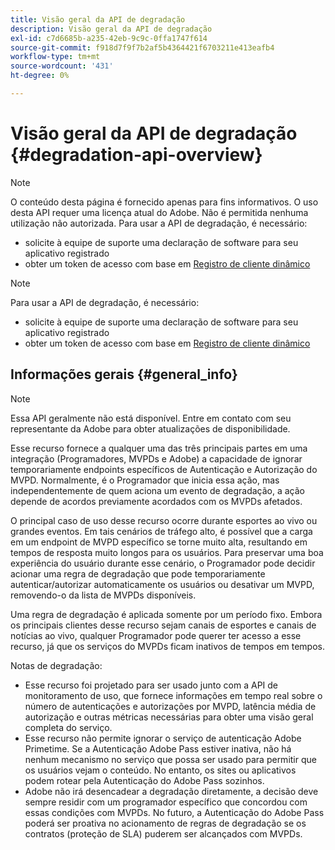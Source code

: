 ```yaml
---
title: Visão geral da API de degradação
description: Visão geral da API de degradação
exl-id: c7d6685b-a235-42eb-9c9c-0ffa1747f614
source-git-commit: f918d7f9f7b2af5b4364421f6703211e413eafb4
workflow-type: tm+mt
source-wordcount: '431'
ht-degree: 0%

---
```


# Visão geral da API de degradação {#degradation-api-overview}

>[!NOTE]
>
>O conteúdo desta página é fornecido apenas para fins informativos. O uso desta API requer uma licença atual do Adobe. Não é permitida nenhuma utilização não autorizada.
>Para usar a API de degradação, é necessário:
>- solicite à equipe de suporte uma declaração de software para seu aplicativo registrado
>- obter um token de acesso com base em [Registro de cliente dinâmico](dynamic-client-registration.md)
> 

>[!NOTE]
>
>Para usar a API de degradação, é necessário:
>- solicite à equipe de suporte uma declaração de software para seu aplicativo registrado
>- obter um token de acesso com base em [Registro de cliente dinâmico](dynamic-client-registration.md)
> 

## Informações gerais {#general_info}

>[!NOTE]
>
>Essa API geralmente não está disponível. Entre em contato com seu representante da Adobe para obter atualizações de disponibilidade.

Esse recurso fornece a qualquer uma das três principais partes em uma integração (Programadores, MVPDs e Adobe) a capacidade de ignorar temporariamente endpoints específicos de Autenticação e Autorização do MVPD. Normalmente, é o Programador que inicia essa ação, mas independentemente de quem aciona um evento de degradação, a ação depende de acordos previamente acordados com os MVPDs afetados.

O principal caso de uso desse recurso ocorre durante esportes ao vivo ou grandes eventos. Em tais cenários de tráfego alto, é possível que a carga em um endpoint de MVPD específico se torne muito alta, resultando em tempos de resposta muito longos para os usuários. Para preservar uma boa experiência do usuário durante esse cenário, o Programador pode decidir acionar uma regra de degradação que pode temporariamente autenticar/autorizar automaticamente os usuários ou desativar um MVPD, removendo-o da lista de MVPDs disponíveis.

Uma regra de degradação é aplicada somente por um período fixo. Embora os principais clientes desse recurso sejam canais de esportes e canais de notícias ao vivo, qualquer Programador pode querer ter acesso a esse recurso, já que os serviços do MVPDs ficam inativos de tempos em tempos.

Notas de degradação:

- Esse recurso foi projetado para ser usado junto com a API de monitoramento de uso, que fornece informações em tempo real sobre o número de autenticações e autorizações por MVPD, latência média de autorização e outras métricas necessárias para obter uma visão geral completa do serviço.
- Esse recurso não permite ignorar o serviço de autenticação Adobe Primetime. Se a Autenticação Adobe Pass estiver inativa, não há nenhum mecanismo no serviço que possa ser usado para permitir que os usuários vejam o conteúdo. No entanto, os sites ou aplicativos podem rotear pela Autenticação do Adobe Pass sozinhos.
- Adobe não irá desencadear a degradação diretamente, a decisão deve sempre residir com um programador específico que concordou com essas condições com MVPDs. No futuro, a Autenticação do Adobe Pass poderá ser proativa no acionamento de regras de degradação se os contratos (proteção de SLA) puderem ser alcançados com MVPDs.

<!--
## Related Information {#related}

- [ESM API](/help/authentication/entitlement-service-monitoring-api.md)
- [Server-side Metrics](/help/authentication/understanding-serverside-metrics.md)
-->
